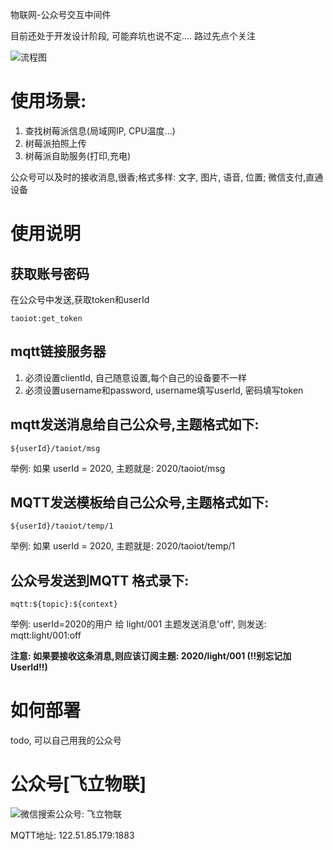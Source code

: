 物联网-公众号交互中间件

目前还处于开发设计阶段, 可能弃坑也说不定....
路过先点个关注

![流程图](http://cdn.flizi.cn/img/taoiot_lct.png)


# 使用场景: 

1. 查找树莓派信息(局域网IP, CPU温度...) 
2. 树莓派拍照上传
3. 树莓派自助服务(打印,充电)


公众号可以及时的接收消息,很香;格式多样: 文字, 图片, 语音, 位置; 微信支付,直通设备

# 使用说明

## 获取账号密码
在公众号中发送,获取token和userId
```
taoiot:get_token
```

## mqtt链接服务器

1. 必须设置clientId, 自己随意设置,每个自己的设备要不一样
2. 必须设置username和password, username填写userId, 密码填写token

## mqtt发送消息给自己公众号,主题格式如下:

```
${userId}/taoiot/msg
```
举例: 如果 userId = 2020, 主题就是: 2020/taoiot/msg

## MQTT发送模板给自己公众号,主题格式如下:

```
${userId}/taoiot/temp/1
```
举例: 如果 userId = 2020, 主题就是: 2020/taoiot/temp/1

## 公众号发送到MQTT 格式录下: 

```
mqtt:${topic}:${context}
```

举例: userId=2020的用户 给 light/001 主题发送消息'off', 则发送: mqtt:light/001:off

**注意: 如果要接收这条消息,则应该订阅主题: 2020/light/001  (!!别忘记加UserId!!)**

# 如何部署

todo, 可以自己用我的公众号

# 公众号[飞立物联]

![微信搜索公众号: 飞立物联](http://cdn.flizi.cn/img/taoiot_qr.jpg)

MQTT地址: 122.51.85.179:1883